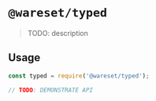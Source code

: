 # `@wareset/typed`

> TODO: description

## Usage

```js
const typed = require('@wareset/typed');

// TODO: DEMONSTRATE API
```
